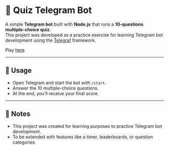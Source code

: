 # 🤖 Quiz Telegram Bot  

A simple **Telegram bot** built with **Node.js** that runs a **10-questions multiple-choice quiz**.  
This project was developed as a practice exercise for learning Telegram bot development using the [Telegraf](https://telegraf.js.org/) framework.  

Play [here](https://t.me/Quiz1AlbyCosmy99Bot)

---

## 📝 Usage
- Open Telegram and start the bot with `/start`.  
- Answer the 10 multiple-choice questions.  
- At the end, you’ll receive your final score.  

---

## 📌 Notes
- This project was created for learning purposes to practice Telegram bot development.  
- To be extended with features like a timer, leaderboards, or question categories.
